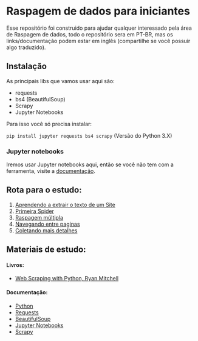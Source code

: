 # Raspagem de dados para iniciantes

Esse repositório foi construido para ajudar qualquer interessado pela área de Raspagem de dados, todo o repositório sera em PT-BR, mas os links/documentação podem estar em inglês (compartilhe se você possuir algo traduzido).

## Instalação

As principais libs que vamos usar aqui são:
* requests
* bs4 (BeautifulSoup)
* Scrapy
* Jupyter Notebooks
 
 Para isso você só precisa instalar:
 
 `pip install jupyter requests bs4 scrapy` (Versão do Python 3.X)
 
 ### Jupyter notebooks

Iremos usar Jupyter notebooks aqui, então se você não tem com a ferramenta, visite a [documentação](https://jupyter-notebook-beginner-guide.readthedocs.io/en/latest/what_is_jupyter.html).

## Rota para o estudo:

1. [Aprendendo a extrair o texto de um Site](https://github.com/DwarfThief/Raspagem-de-dados-para-iniciantes/blob/master/Aprendendo%20a%20extrair%20o%20texto%20de%20um%20Site.ipynb)
2. [Primeira Spider](https://github.com/DwarfThief/Raspagem-de-dados-para-iniciantes/blob/master/Primeira%20Spider.ipynb) 
3. [Raspagem múltipla](https://github.com/DwarfThief/Raspagem-de-dados-para-iniciantes/blob/master/Raspagem%20multipla.ipynb)
4. [Navegando entre paginas](https://github.com/DwarfThief/Raspagem-de-dados-para-iniciantes/blob/master/Navegando%20entre%20paginas.ipynb)
5. [Coletando mais detalhes](https://github.com/DwarfThief/Raspagem-de-dados-para-iniciantes/blob/master/Coletando%20%mais%20detalhes.ipynb)

## Materiais de estudo:

#### Livros:
* [Web Scraping with Python, Ryan Mitchell](http://shop.oreilly.com/product/0636920078067.do)

#### Documentação:
* [Python](https://docs.python.org/3/)
* [Requests](http://docs.python-requests.org/en/master/)
* [BeautifulSoup](https://www.crummy.com/software/BeautifulSoup/bs4/doc/)
* [Jupyter Notebooks](http://jupyter.org/documentation)
* [Scrapy](https://doc.scrapy.org/en/latest/intro/tutorial.html)

